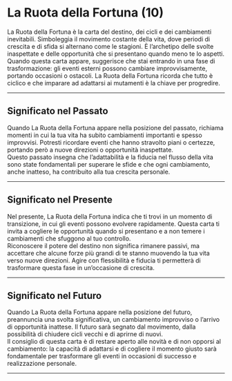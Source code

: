 # La Ruota della Fortuna (10)

La Ruota della Fortuna è la carta del destino, dei cicli e dei cambiamenti inevitabili. Simboleggia il movimento costante della vita, dove periodi di crescita e di sfida si alternano come le stagioni. È l’archetipo delle svolte inaspettate e delle opportunità che si presentano quando meno te lo aspetti.  
Quando questa carta appare, suggerisce che stai entrando in una fase di trasformazione: gli eventi esterni possono cambiare improvvisamente, portando occasioni o ostacoli. La Ruota della Fortuna ricorda che tutto è ciclico e che imparare ad adattarsi ai mutamenti è la chiave per progredire.

---

## Significato nel Passato  
Quando La Ruota della Fortuna appare nella posizione del passato, richiama momenti in cui la tua vita ha subito cambiamenti importanti e spesso improvvisi. Potresti ricordare eventi che hanno stravolto piani o certezze, portando però a nuove direzioni o opportunità inaspettate.  
Questo passato insegna che l’adattabilità e la fiducia nel flusso della vita sono state fondamentali per superare le sfide e che ogni cambiamento, anche inatteso, ha contribuito alla tua crescita personale.

---

## Significato nel Presente  
Nel presente, La Ruota della Fortuna indica che ti trovi in un momento di transizione, in cui gli eventi possono evolvere rapidamente. Questa carta ti invita a cogliere le opportunità quando si presentano e a non temere i cambiamenti che sfuggono al tuo controllo.  
Riconoscere il potere del destino non significa rimanere passivi, ma accettare che alcune forze più grandi di te stanno muovendo la tua vita verso nuove direzioni. Agire con flessibilità e fiducia ti permetterà di trasformare questa fase in un’occasione di crescita.

---

## Significato nel Futuro  
Quando La Ruota della Fortuna appare nella posizione del futuro, preannuncia una svolta significativa, un cambiamento improvviso o l’arrivo di opportunità inattese. Il futuro sarà segnato dal movimento, dalla possibilità di chiudere cicli vecchi e di aprirne di nuovi.  
Il consiglio di questa carta è di restare aperto alle novità e di non opporsi al cambiamento: la capacità di adattarsi e di cogliere il momento giusto sarà fondamentale per trasformare gli eventi in occasioni di successo e realizzazione personale.

---
